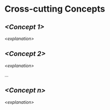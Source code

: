 # Cross-cutting Concepts

## *&lt;Concept 1>*

*&lt;explanation>*

## *&lt;Concept 2>*

*&lt;explanation>*

…

## *&lt;Concept n>*

*&lt;explanation>*

